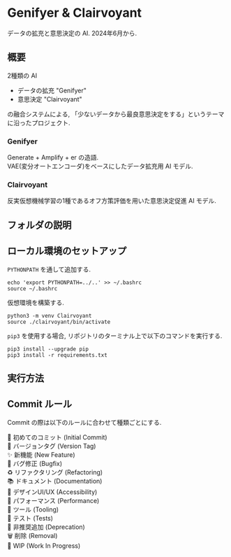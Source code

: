 # Genifyer & Clairvoyant
データの拡充と意思決定の AI. 2024年6月から.

## 概要
2種類の AI

- データの拡充 "Genifyer"
- 意思決定 "Clairvoyant"

の融合システムによる, 「少ないデータから最良意思決定をする」というテーマに沿ったプロジェクト.  

### Genifyer
Generate + Amplify + er の造語.  
VAE(変分オートエンコーダ)をベースにしたデータ拡充用 AI モデル.

### Clairvoyant
反実仮想機械学習の1種であるオフ方策評価を用いた意思決定促進 AI モデル.

## フォルダの説明


## ローカル環境のセットアップ
`PYTHONPATH` を通して追加する.

```
echo 'export PYTHONPATH=../..' >> ~/.bashrc
source ~/.bashrc
```

仮想環境を構築する.

```
python3 -m venv Clairvoyant
source ./clairvoyant/bin/activate
```

`pip3` を使用する場合, リポジトリのターミナル上で以下のコマンドを実行する.

```
pip3 install --upgrade pip
pip3 install -r requirements.txt
```


## 実行方法


## Commit ルール
Commit の際は以下のルールに合わせて種類ごとにする.

🎉  初めてのコミット (Initial Commit)  
🔖  バージョンタグ (Version Tag)  
✨  新機能 (New Feature)  
🐛  バグ修正 (Bugfix)  
♻️  リファクタリング (Refactoring)  
📚  ドキュメント (Documentation)  
🎨  デザインUI/UX (Accessibility)  
🐎  パフォーマンス (Performance)  
🔧  ツール (Tooling)  
🚨  テスト (Tests)  
💩  非推奨追加 (Deprecation)  
🗑️  削除 (Removal)  
🚧  WIP (Work In Progress)